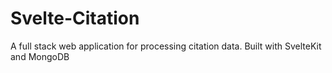 # Svelte-Citation
A full stack web application for processing citation data. Built with SvelteKit and MongoDB
